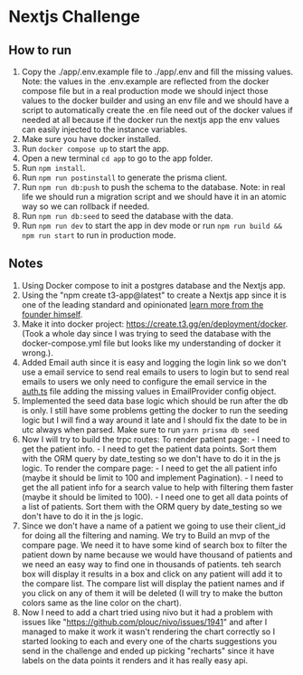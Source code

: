 # Nextjs Challenge

## How to run

1. Copy the ./app/.env.example file to ./app/.env and fill the missing values. Note: the values in the .env.example are reflected from the docker compose file but in a real production mode we should inject those values to the docker builder and using an env file and we should have a script to automatically create the .en file need out of the docker values if needed at all because if the docker run the nextjs app the env values can easily injected to the instance variables.
1. Make sure you have docker installed.
1. Run ```docker compose up``` to start the app.
1. Open a new terminal ```cd app``` to go to the app folder.
1. Run ```npm install```.
1. Run ```npm run postinstall``` to generate the prisma client.
1. Run ```npm run db:push``` to push the schema to the database. Note: in real life we should run a migration script and we should have it in an atomic way so we can rollback if needed.
1. Run ```npm run db:seed``` to seed the database with the data.
1. Run ```npm run dev``` to start the app in dev mode or run ```npm run build && npm run start``` to run in production mode.

## Notes

1. Using Docker compose to init a postgres database and the Nextjs app.
1. Using the "npm create t3-app@latest" to create a Nextjs app since it is one of the leading standard and opinionated [learn more from the founder himself](https://www.youtube.com/@t3dotgg).
1. Make it into docker project: <https://create.t3.gg/en/deployment/docker>. (Took a whole day since I was trying to seed the database with the docker-compose.yml file but looks like my understanding of docker it wrong.).
1. Added Email auth since it is easy and logging the login link so we don't use a email service to send real emails to users to login but to send real emails to users we only need to configure the email service in the [auth.ts](./app/src/server/auth.ts) file adding the missing values in EmailProvider config object.
1. Implemented the seed data base logic which should be run after the db is only. I still have some problems getting the docker to run the seeding logic but I will find a way around it late and I should fix the date to be in utc always when parsed. Make sure to run ```yarn prisma db seed```
1. Now I will try to build the trpc routes:
    To render patient page:
        - I need to get the patient info.
        - I need to get the patient data points. Sort them with the ORM query by date_testing so we don't have to do it in the js logic.
    To render the compare page:
        - I need to get the all patient info (maybe it should be limit to 100 and implement Pagination).
        - I need to get the all patient info for a search value to help with filtering them faster (maybe it should be limited to 100).
        - I need one to get all data points of a list of patients. Sort them with the ORM query by date_testing so we don't have to do it in the js logic.
1. Since we don't have a name of a patient we going to use their client_id for doing all the filtering and naming. We try to Build an mvp of the compare page. We need it to have some kind of search box to filter the patient down by name because we would have thousand of patients and we need an easy way to find one in thousands of patients. teh search box will display it results in a box and click on any patient will add it to the compare list. The compare list will display the patient names and if you click on any of them it will be deleted (I will try to make the button colors same as the line color on the chart).
1. Now I need to add a chart tried using nivo but it had a problem with issues like "<https://github.com/plouc/nivo/issues/1941>" and after I managed to make it work it wasn't rendering the chart correctly so I started looking to each and every one of the charts suggestions you send in the challenge and ended up picking "recharts" since it have labels on the data points it renders and it has really easy api.
